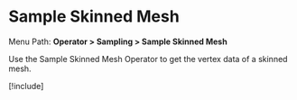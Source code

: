 # Sample Skinned Mesh

Menu Path: **Operator > Sampling > Sample Skinned Mesh**

Use the Sample Skinned Mesh Operator to get the vertex data of a skinned mesh.

[!include[](Snippets/Operator-SampleMeshOrSkinnedMesh.md)]


